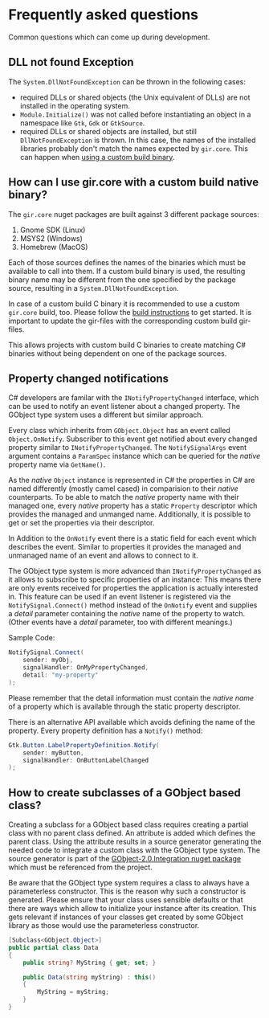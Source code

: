 # Frequently asked questions
Common questions which can come up during development.

## DLL not found Exception

The `System.DllNotFoundException` can be thrown in the following cases:

- required DLLs or shared objects (the Unix equivalent of DLLs) are not installed in the operating system.
- `Module.Initialize()` was not called before instantiating an object in a namespace like `Gtk`, `Gdk` or `GtkSource`.
- required DLLs or shared objects are installed, but still `DllNotFoundException` is thrown. In this case, the names of the installed libraries probably don't match the names expected by `gir.core`. This can happen when [using a custom build binary](#how-can-i-use-gircore-with-a-custom-build-native-binary).

## How can I use gir.core with a custom build native binary?

The `gir.core` nuget packages are built against 3 different package sources:
1. Gnome SDK (Linux)
2. MSYS2 (Windows)
3. Homebrew (MacOS)

Each of those sources defines the names of the binaries which must be available to call into them. If a custom build binary is used, the resulting binary name may be different from the one specified by the package source, resulting in a `System.DllNotFoundException`.

In case of a custom build C binary it is recommended to use a custom `gir.core` build, too. Please follow the [build instructions](build.md) to get started. It is important to update the gir-files with the corresponding custom build gir-files.

This allows projects with custom build C binaries to create matching C# binaries without being dependent on one of the package sources.

## Property changed notifications
C# developers are familar with the `INotifyPropertyChanged` interface, which can be used to notify an event listener about a changed property. The GObject type system uses a different but similar approach.

Every class which inherits from `GObject.Object` has an event called `Object.OnNotify`. Subscriber to this event get notified about every changed property similar to `INotifyPropertyChanged`. The `NotifySignalArgs` event argument contains a `ParamSpec` instance which can be queried for the *native* property name via `GetName()`.

As the *native* `Object` instance is represented in C# the properties in C# are named differently (mostly camel cased) in comparision to their *native* counterparts. To be able to match the *native* property name with their managed one, every *native* property has a static `Property` descriptor which provides the managed and unmanged name. Additionally, it is possible to get or set the properties via their descriptor.

In Addition to the `OnNotify` event there is a static field for each event which describes the event. Similar to properties it provides the managed and unmanaged name of an event and allows to connect to it.

The GObject type system is more advanced than `INotifyPropertyChanged` as it allows to subscribe to specific properties of an instance: This means there are only events received for properties the application is actually interested in. This feature can be used if an event listener is registered via the `NotifySignal.Connect()` method instead of the `OnNotify` event and supplies a *detail* parameter containing the *native* name of the property to watch. (Other events have a *detail* parameter, too with different meanings.)

Sample Code:
```csharp
NotifySignal.Connect(
    sender: myObj,
    signalHandler: OnMyPropertyChanged,
    detail: "my-property"
);
```

Please remember that the detail information must contain the *native name* of a property which is available through the static property descriptor.

There is an alternative API available which avoids defining the name of the property. Every property definition has a `Notify()` method:

```csharp
Gtk.Button.LabelPropertyDefinition.Notify(
    sender: myButton,
    signalHandler: OnButtonLabelChanged
);
```

## How to create subclasses of a GObject based class?
Creating a subclass for a GObject based class requires creating a partial class with no parent class defined. An attribute is added which defines the parent class. Using the attribute results in a source generator generating the needed code to integrate a custom class with the GObject type system. The source generator is part of the [GObject-2.0.Integration nuget package](https://www.nuget.org/packages/GirCore.GObject-2.0.Integration/) which must be referenced from the project.

Be aware that the GObject type system requires a class to always have a parameterless constructor. This is the reason why such a constructor is generated. Please ensure that your class uses sensible defaults or that there are ways which allow to initialize your instance after its creation. This gets relevant if instances of your classes get created by some GObject library as those would use the parameterless constructor.  

```csharp
[Subclass<GObject.Object>]
public partial class Data
{
    public string? MyString { get; set; }

    public Data(string myString) : this()
    {
        MyString = myString;
    }
}
```